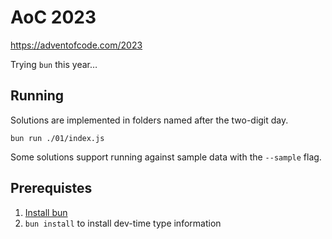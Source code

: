 # AoC 2023

https://adventofcode.com/2023

Trying `bun` this year…

## Running

Solutions are implemented in folders named after the two-digit day.

`bun run ./01/index.js`

Some solutions support running against sample data with the `--sample` flag.

## Prerequistes

1. [Install bun](https://bun.sh/)
2. `bun install` to install dev-time type information
